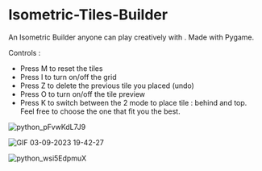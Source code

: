 # Isometric-Tiles-Builder
An Isometric Builder anyone can play creatively with .
Made with Pygame.

Controls : 
- Press M to reset the tiles
- Press I to turn on/off the grid
- Press Z to delete the previous tile you placed (undo)
- Press O to turn on/off the tile preview
- Press K to switch between the 2 mode to place tile : behind and top. Feel free to choose the one that fit you the best.

![python_pFvwKdL7J9](https://github.com/Yohan27x/Isometric-Builder/assets/81105099/a220be19-426d-4046-8bea-7053cf1672e4)

![GIF 03-09-2023 19-42-27](https://github.com/Yohan27x/Isometric-Builder/assets/81105099/9467ae4a-0bfb-4306-9de2-5258fae55f0c)

![python_wsi5EdpmuX](https://github.com/Yohan27x/Isometric-Builder/assets/81105099/a3c2ec73-f938-4ae1-8744-0cd8e74c299a)





